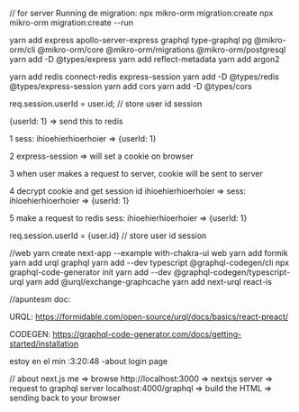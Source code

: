 // for server
Running de migration:
npx mikro-orm migration:create
npx mikro-orm migration:create --run

yarn add express apollo-server-express graphql type-graphql pg @mikro-orm/cli @mikro-orm/core @mikro-orm/migrations @mikro-orm/postgresql
yarn add -D @types/express
yarn add reflect-metadata
yarn add argon2

yarn add redis connect-redis express-session
yarn add -D @types/redis @types/express-session
yarn add cors
yarn add -D @types/cors

req.session.userId = user.id; // store user id session

{userId: 1} => send this to redis

1
sess: ihioehierhioerhoier => {userId: 1}

2
express-session => will set a cookie on browser

3
when user makes a request to server, cookie will be sent to server

4
decrypt cookie and get session id
ihioehierhioerhoier => sess: ihioehierhioerhoier => {userId: 1}

5
make a request to redis
sess: ihioehierhioerhoier => {userId: 1}

req.session.userId = {user.id} // store user id session

//web
yarn create next-app --example with-chakra-ui web
yarn add formik
yarn add urql graphql
yarn add --dev typescript @graphql-codegen/cli
npx graphql-code-generator init
yarn add --dev @graphql-codegen/typescript-urql
yarn add @urql/exchange-graphcache
yarn add next-urql react-is

//apuntesm doc:

URQL:
https://formidable.com/open-source/urql/docs/basics/react-preact/

CODEGEN:
https://graphql-code-generator.com/docs/getting-started/installation

estoy en el min :3:20:48 -about login page

// about next.js
me => browse http://localhost:3000
=> nextsjs server
=> request to graphql server localhost:4000/graphql
=> build the HTML
=> sending back to your browser
